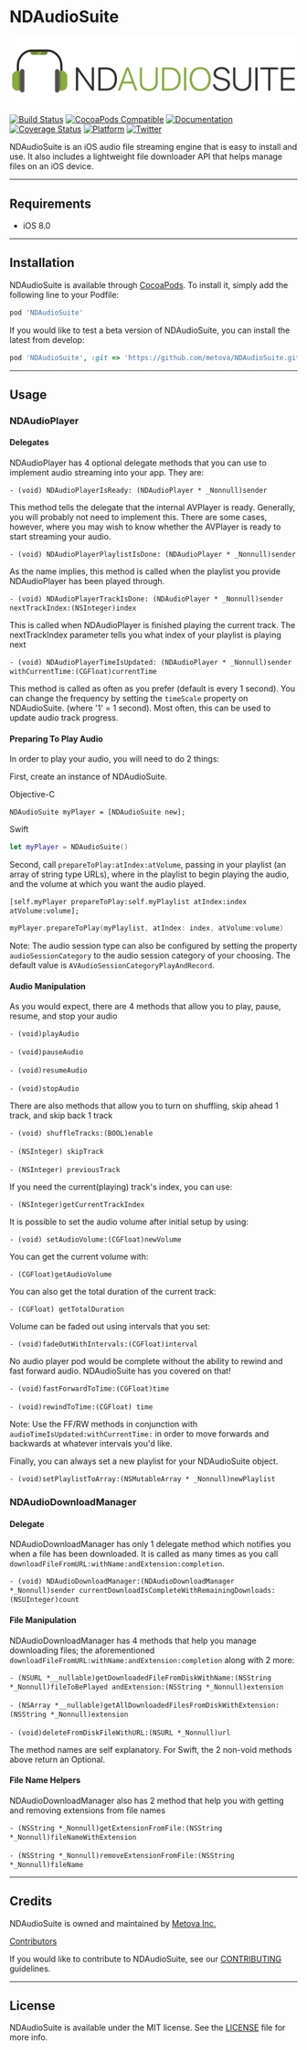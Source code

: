 # NDAudioSuite

![NDAudioSuite](Assets/NDAudioSuiteBanner.png)

[![Build Status](https://travis-ci.org/metova/NDAudioSuite.svg)](https://travis-ci.org/metova/NDAudioSuite)
[![CocoaPods Compatible](https://img.shields.io/cocoapods/v/NDAudioSuite.svg)](https://img.shields.io/cocoapods/v/NDAudioSuite.svg)
[![Documentation](https://img.shields.io/cocoapods/metrics/doc-percent/NDAudioSuite.svg)](http://cocoadocs.org/docsets/NDAudioSuite/)
[![Coverage Status](https://coveralls.io/repos/github/metova/NDAudioSuite/badge.svg?branch=master)](https://coveralls.io/github/metova/NDAudioSuite?branch=master)
[![Platform](https://img.shields.io/cocoapods/p/NDAudioSuite.svg?style=flat)](http://cocoadocs.org/docsets/NDAudioSuite)
[![Twitter](https://img.shields.io/badge/twitter-@Metova-3CAC84.svg)](http://twitter.com/metova)

NDAudioSuite is an iOS audio file streaming engine that is easy to install and use. It also includes a lightweight file downloader API that helps manage files on an iOS device.

-----

## Requirements

- iOS 8.0

-----

## Installation

NDAudioSuite is available through [CocoaPods](https://cocoapods.org/?q=NDAudioSuite). To install
it, simply add the following line to your Podfile:

```ruby
pod 'NDAudioSuite'
```

If you would like to test a beta version of NDAudioSuite, you can install the latest from develop:

```ruby
pod 'NDAudioSuite', :git => 'https://github.com/metova/NDAudioSuite.git', :branch => 'develop'
```

-----

## Usage

### NDAudioPlayer

#### Delegates
NDAudioPlayer has 4 optional delegate methods that you can use to implement audio streaming into your app. They are:

```objc
- (void) NDAudioPlayerIsReady: (NDAudioPlayer * _Nonnull)sender
```
This method tells the delegate that the internal AVPlayer is ready. Generally, you will probably not need to implement this.
There are some cases, however, where you may wish to know whether the AVPlayer is ready to start streaming your audio.

```objc
- (void) NDAudioPlayerPlaylistIsDone: (NDAudioPlayer * _Nonnull)sender
```
As the name implies, this method is called when the playlist you provide NDAudioPlayer has been played through.

```objc
- (void) NDAudioPlayerTrackIsDone: (NDAudioPlayer * _Nonnull)sender nextTrackIndex:(NSInteger)index
```
This is called when NDAudioPlayer is finished playing the current track. The nextTrackIndex parameter tells you what index of your playlist is playing next

```objc
- (void) NDAudioPlayerTimeIsUpdated: (NDAudioPlayer * _Nonnull)sender withCurrentTime:(CGFloat)currentTime
```
This method is called as often as you prefer (default is every 1 second). You can change the frequency by setting the `timeScale` property on NDAudioSuite. (where '1' = 1 second).
Most often, this can be used to update audio track progress.

#### Preparing To Play Audio
In order to play your audio, you will need to do 2 things:

First, create an instance of NDAudioSuite.

Objective-C
```objc
NDAudioSuite myPlayer = [NDAudioSuite new];
```

Swift
```swift
let myPlayer = NDAudioSuite()
```

Second, call `prepareToPlay:atIndex:atVolume`, passing in your playlist (an array of string type URLs), where in the playlist to begin playing the audio, and the volume at which you want the audio played.

```objc
[self.myPlayer prepareToPlay:self.myPlaylist atIndex:index  atVolume:volume];
```

```swift
myPlayer.prepareToPlay(myPlaylist, atIndex: index, atVolume:volume)
```

Note: The audio session type can also be configured by setting the property `audioSessionCategory` to the audio session category of your choosing. The default value is `AVAudioSessionCategoryPlayAndRecord`.

#### Audio Manipulation
As you would expect, there are 4 methods that allow you to play, pause, resume, and stop your audio

```objc
- (void)playAudio

- (void)pauseAudio

- (void)resumeAudio

- (void)stopAudio
```

There are also methods that allow you to turn on shuffling, skip ahead 1 track, and skip back 1 track

```objc
- (void) shuffleTracks:(BOOL)enable

- (NSInteger) skipTrack

- (NSInteger) previousTrack
```

If you need the current(playing) track's index, you can use:

```objc
- (NSInteger)getCurrentTrackIndex
```

It is possible to set the audio volume after initial setup by using:

```objc
- (void) setAudioVolume:(CGFloat)newVolume
```

You can get the current volume with:

```objc
- (CGFloat)getAudioVolume
```

You can also get the total duration of the current track:

```objc
- (CGFloat) getTotalDuration
```

Volume can be faded out using intervals that you set:

```objc
- (void)fadeOutWithIntervals:(CGFloat)interval
```

No audio player pod would be complete without the ability to rewind and fast forward audio. NDAudioSuite has you covered on that!

```objc
- (void)fastForwardToTime:(CGFloat)time

- (void)rewindToTime:(CGFloat) time
```

Note: Use the FF/RW methods in conjunction with `audioTimeIsUpdated:withCurrentTime:` in order to move forwards and backwards at whatever intervals you'd like.

Finally, you can always set a new playlist for your NDAudioSuite object.

```objc
- (void)setPlaylistToArray:(NSMutableArray * _Nonnull)newPlaylist
```

### NDAudioDownloadManager

#### Delegate

NDAudioDownloadManager has only 1 delegate method which notifies you when a file has been downloaded. It is called as many times as you call `downloadFileFromURL:withName:andExtension:completion`.

```objc
- (void) NDAudioDownloadManager:(NDAudioDownloadManager *_Nonnull)sender currentDownloadIsCompleteWithRemainingDownloads:(NSUInteger)count
```

#### File Manipulation

NDAudioDownloadManager has 4 methods that help you manage downloading files; the aforementioned `downloadFileFromURL:withName:andExtension:completion` along with 2 more:

```objc
- (NSURL *__nullable)getDownloadedFileFromDiskWithName:(NSString *_Nonnull)fileToBePlayed andExtension:(NSString *_Nonnull)extension

- (NSArray *__nullable)getAllDownloadedFilesFromDiskWithExtension:(NSString *_Nonnull)extension

- (void)deleteFromDiskFileWithURL:(NSURL *_Nonnull)url
```

The method names are self explanatory. For Swift, the 2 non-void methods above return an Optional.

#### File Name Helpers

NDAudioDownloadManager also has 2 method that help you with getting and removing extensions from file names

```objc
- (NSString *_Nonnull)getExtensionFromFile:(NSString *_Nonnull)fileNameWithExtension

- (NSString *_Nonnull)removeExtensionFromFile:(NSString *_Nonnull)fileName
``` 



-----

## Credits

NDAudioSuite is owned and maintained by [Metova Inc.](https://metova.com)

[Contributors](https://github.com/Metova/NDAudioSuite/graphs/contributors)

If you would like to contribute to NDAudioSuite, see our [CONTRIBUTING](CONTRIBUTING.md) guidelines.

-----

## License

NDAudioSuite is available under the MIT license. See the [LICENSE](LICENSE) file for more info.
